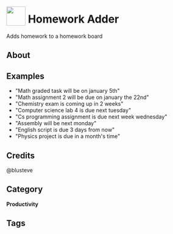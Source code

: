 # <img src="https://raw.githack.com/FortAwesome/Font-Awesome/master/svgs/solid/file-export.svg" card_color="#EB4034" width="50" height="50" style="vertical-align:bottom"/> Homework Adder
Adds homework to a homework board

## About


## Examples
* "Math graded task will be on january 5th"
* "Math assignment 2 will be due on january the 22nd"
* "Chemistry exam is coming up in 2 weeks"
* "Computer science lab 4 is due next tuesday"
* "Cs programming assignment is due next week wednesday"
* "Assembly will be next monday"
* "English script is due 3 days from now"
* "Physics project is due in a month's time"

## Credits
@blusteve

## Category
**Productivity**

## Tags

